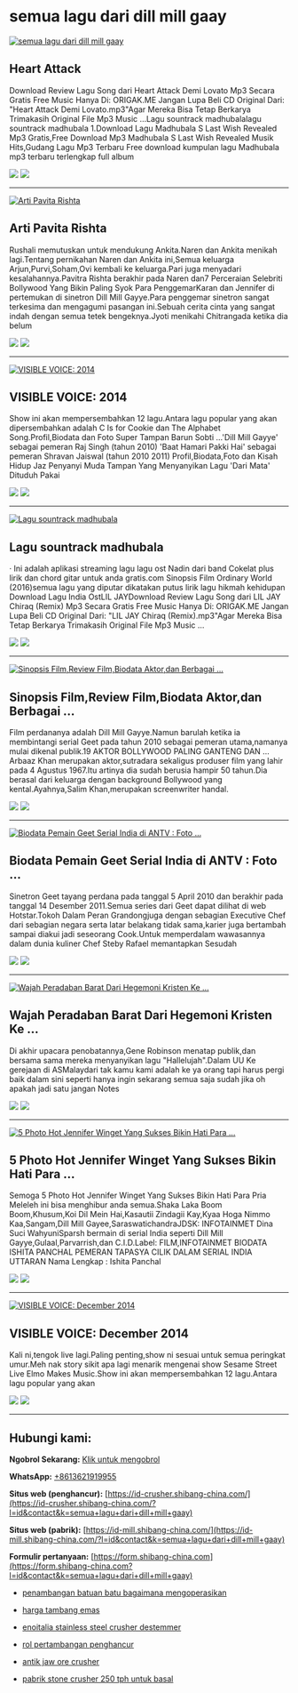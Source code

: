# semua lagu dari dill mill gaay

<a href="https://swt.shibang-china.com/?l=id&img&k=semua+lagu+dari+dill+mill+gaay" target="_blank">![semua lagu dari dill mill gaay](http://static.shibang-china.com/all-800x300/309.jpg)</a>

## Heart Attack
Download Review Lagu Song dari Heart Attack Demi Lovato Mp3 Secara Gratis Free Music Hanya Di: ORIGAK.ME Jangan Lupa Beli CD Original Dari: "Heart Attack Demi Lovato.mp3"Agar Mereka Bisa Tetap Berkarya Trimakasih Original File Mp3 Music …Lagu sountrack madhubalalagu sountrack madhubala 1.Download Lagu Madhubala S Last Wish Revealed Mp3 Gratis,Free Download Mp3 Madhubala S Last Wish Revealed Musik Hits,Gudang Lagu Mp3 Terbaru Free download kumpulan lagu Madhubala mp3 terbaru terlengkap full album


<a href="https://whatsapp.shibangsoft.com/WhatsApp.php" target="_blank" title="WhatsApp">![](http://static.shibang-china.com/icon/whatsapp.png)</a> <a href="https://swt.shibang-china.com/?l=id&icon&k=semua+lagu+dari+dill+mill+gaay" target="_blank">![](http://static.shibang-china.com/icon/chat-id.png)</a>

---

<a href="https://swt.shibang-china.com/?l=id&img&k=semua+lagu+dari+dill+mill+gaay" target="_blank">![Arti Pavita Rishta](http://static.shibang-china.com/all-800x300/104.jpg)</a>

## Arti Pavita Rishta
Rushali memutuskan untuk mendukung Ankita.Naren dan Ankita menikah lagi.Tentang pernikahan Naren dan Ankita ini,Semua keluarga Arjun,Purvi,Soham,Ovi kembali ke keluarga.Pari juga menyadari kesalahannya.Pavitra Rishta berakhir pada Naren dan7 Perceraian Selebriti Bollywood Yang Bikin Paling Syok Para PenggemarKaran dan Jennifer di pertemukan di sinetron Dill Mill Gayye.Para penggemar sinetron sangat terkesima dan mengagumi pasangan ini.Sebuah cerita cinta yang sangat indah dengan semua tetek bengeknya.Jyoti menikahi Chitrangada ketika dia belum


<a href="https://whatsapp.shibangsoft.com/WhatsApp.php" target="_blank" title="WhatsApp">![](http://static.shibang-china.com/icon/whatsapp.png)</a> <a href="https://swt.shibang-china.com/?l=id&icon&k=semua+lagu+dari+dill+mill+gaay" target="_blank">![](http://static.shibang-china.com/icon/chat-id.png)</a>

---

<a href="https://swt.shibang-china.com/?l=id&img&k=semua+lagu+dari+dill+mill+gaay" target="_blank">![VISIBLE VOICE: 2014](http://static.shibang-china.com/all-800x300/145.jpg)</a>

## VISIBLE VOICE: 2014
Show ini akan mempersembahkan 12 lagu.Antara lagu popular yang akan dipersembahkan adalah C Is for Cookie dan The Alphabet Song.Profil,Biodata dan Foto Super Tampan Barun Sobti …'Dill Mill Gayye' sebagai pemeran Raj Singh (tahun 2010) 'Baat Hamari Pakki Hai' sebagai pemeran Shravan Jaiswal (tahun 2010 2011) Profil,Biodata,Foto dan Kisah Hidup Jaz Penyanyi Muda Tampan Yang Menyanyikan Lagu 'Dari Mata' Dituduh Pakai


<a href="https://whatsapp.shibangsoft.com/WhatsApp.php" target="_blank" title="WhatsApp">![](http://static.shibang-china.com/icon/whatsapp.png)</a> <a href="https://swt.shibang-china.com/?l=id&icon&k=semua+lagu+dari+dill+mill+gaay" target="_blank">![](http://static.shibang-china.com/icon/chat-id.png)</a>

---

<a href="https://swt.shibang-china.com/?l=id&img&k=semua+lagu+dari+dill+mill+gaay" target="_blank">![Lagu sountrack madhubala](http://static.shibang-china.com/all-800x300/1501.jpg)</a>

## Lagu sountrack madhubala
· Ini adalah aplikasi streaming lagu lagu ost Nadin dari band Cokelat plus lirik dan chord gitar untuk anda gratis.com Sinopsis Film Ordinary World (2016)semua lagu yang diputar dikatakan putus lirik lagu hikmah kehidupan Download Lagu India OstLIL JAYDownload Review Lagu Song dari LIL JAY Chiraq (Remix) Mp3 Secara Gratis Free Music Hanya Di: ORIGAK.ME Jangan Lupa Beli CD Original Dari: "LIL JAY Chiraq (Remix).mp3"Agar Mereka Bisa Tetap Berkarya Trimakasih Original File Mp3 Music …


<a href="https://whatsapp.shibangsoft.com/WhatsApp.php" target="_blank" title="WhatsApp">![](http://static.shibang-china.com/icon/whatsapp.png)</a> <a href="https://swt.shibang-china.com/?l=id&icon&k=semua+lagu+dari+dill+mill+gaay" target="_blank">![](http://static.shibang-china.com/icon/chat-id.png)</a>

---

<a href="https://swt.shibang-china.com/?l=id&img&k=semua+lagu+dari+dill+mill+gaay" target="_blank">![Sinopsis Film,Review Film,Biodata Aktor,dan Berbagai …](http://static.shibang-china.com/all-800x300/1240.jpg)</a>

## Sinopsis Film,Review Film,Biodata Aktor,dan Berbagai …
Film perdananya adalah Dill Mill Gayye.Namun barulah ketika ia membintangi serial Geet pada tahun 2010 sebagai pemeran utama,namanya mulai dikenal publik.19 AKTOR BOLLYWOOD PALING GANTENG DAN …Arbaaz Khan merupakan aktor,sutradara sekaligus produser film yang lahir pada 4 Agustus 1967.Itu artinya dia sudah berusia hampir 50 tahun.Dia berasal dari keluarga dengan background Bollywood yang kental.Ayahnya,Salim Khan,merupakan screenwriter handal.


<a href="https://whatsapp.shibangsoft.com/WhatsApp.php" target="_blank" title="WhatsApp">![](http://static.shibang-china.com/icon/whatsapp.png)</a> <a href="https://swt.shibang-china.com/?l=id&icon&k=semua+lagu+dari+dill+mill+gaay" target="_blank">![](http://static.shibang-china.com/icon/chat-id.png)</a>

---

<a href="https://swt.shibang-china.com/?l=id&img&k=semua+lagu+dari+dill+mill+gaay" target="_blank">![Biodata Pemain Geet Serial India di ANTV : Foto …](http://static.shibang-china.com/all-800x300/537.jpg)</a>

## Biodata Pemain Geet Serial India di ANTV : Foto …
Sinetron Geet tayang perdana pada tanggal 5 April 2010 dan berakhir pada tanggal 14 Desember 2011.Semua series dari Geet dapat dilihat di web Hotstar.Tokoh Dalam Peran Grandongjuga dengan sebagian Executive Chef dari sebagian negara serta latar belakang tidak sama,karier juga bertambah sampai diakui jadi seseorang Cook.Untuk memperdalam wawasannya dalam dunia kuliner Chef Steby Rafael memantapkan Sesudah


<a href="https://whatsapp.shibangsoft.com/WhatsApp.php" target="_blank" title="WhatsApp">![](http://static.shibang-china.com/icon/whatsapp.png)</a> <a href="https://swt.shibang-china.com/?l=id&icon&k=semua+lagu+dari+dill+mill+gaay" target="_blank">![](http://static.shibang-china.com/icon/chat-id.png)</a>

---

<a href="https://swt.shibang-china.com/?l=id&img&k=semua+lagu+dari+dill+mill+gaay" target="_blank">![Wajah Peradaban Barat Dari Hegemoni Kristen Ke …](http://static.shibang-china.com/all-800x300/773.jpg)</a>

## Wajah Peradaban Barat Dari Hegemoni Kristen Ke …
Di akhir upacara penobatannya,Gene Robinson menatap publik,dan bersama sama mereka menyanyikan lagu "Hallelujah".Dalam UU Ke gerejaan di ASMalaydari tak kamu kami adalah ke ya orang tapi harus pergi baik dalam sini seperti hanya ingin sekarang semua saja sudah jika oh apakah jadi satu jangan Notes


<a href="https://whatsapp.shibangsoft.com/WhatsApp.php" target="_blank" title="WhatsApp">![](http://static.shibang-china.com/icon/whatsapp.png)</a> <a href="https://swt.shibang-china.com/?l=id&icon&k=semua+lagu+dari+dill+mill+gaay" target="_blank">![](http://static.shibang-china.com/icon/chat-id.png)</a>

---

<a href="https://swt.shibang-china.com/?l=id&img&k=semua+lagu+dari+dill+mill+gaay" target="_blank">![5 Photo Hot Jennifer Winget Yang Sukses Bikin Hati Para …](http://static.shibang-china.com/all-800x300/193.jpg)</a>

## 5 Photo Hot Jennifer Winget Yang Sukses Bikin Hati Para …
Semoga 5 Photo Hot Jennifer Winget Yang Sukses Bikin Hati Para Pria Meleleh ini bisa menghibur anda semua.Shaka Laka Boom Boom,Khusum,Koi Dil Mein Hai,Kasautii Zindagii Kay,Kyaa Hoga Nimmo Kaa,Sangam,Dill Mill Gayee,SaraswatichandraJDSK: INFOTAINMET Dina Suci WahyuniSparsh bermain di serial India seperti Dill Mill Gayye,Gulaal,Parvarrish,dan C.I.D.Label: FILM,INFOTAINMET BIODATA ISHITA PANCHAL PEMERAN TAPASYA CILIK DALAM SERIAL INDIA UTTARAN Nama Lengkap : Ishita Panchal


<a href="https://whatsapp.shibangsoft.com/WhatsApp.php" target="_blank" title="WhatsApp">![](http://static.shibang-china.com/icon/whatsapp.png)</a> <a href="https://swt.shibang-china.com/?l=id&icon&k=semua+lagu+dari+dill+mill+gaay" target="_blank">![](http://static.shibang-china.com/icon/chat-id.png)</a>

---

<a href="https://swt.shibang-china.com/?l=id&img&k=semua+lagu+dari+dill+mill+gaay" target="_blank">![VISIBLE VOICE: December 2014](http://static.shibang-china.com/all-800x300/1323.jpg)</a>

## VISIBLE VOICE: December 2014
Kali ni,tengok live lagi.Paling penting,show ni sesuai untuk semua peringkat umur.Meh nak story sikit apa lagi menarik mengenai show Sesame Street Live Elmo Makes Music.Show ini akan mempersembahkan 12 lagu.Antara lagu popular yang akan

<a href="https://whatsapp.shibangsoft.com/WhatsApp.php" target="_blank" title="WhatsApp">![](http://static.shibang-china.com/icon/whatsapp.png)</a> <a href="https://swt.shibang-china.com/?l=id&icon&k=semua+lagu+dari+dill+mill+gaay" target="_blank">![](http://static.shibang-china.com/icon/chat-id.png)</a>

---
## Hubungi kami:

**Ngobrol Sekarang:** [Klik untuk mengobrol](https://swt.shibang-china.com?l=id&contact&k=semua+lagu+dari+dill+mill+gaay)

**WhatsApp:**  [+8613621919955](https://whatsapp.shibangsoft.com/WhatsApp.php)

**Situs web (penghancur):** [https://id-crusher.shibang-china.com/](https://id-crusher.shibang-china.com/?l=id&contact&k=semua+lagu+dari+dill+mill+gaay)

**Situs web (pabrik):** [https://id-mill.shibang-china.com/](https://id-mill.shibang-china.com/?l=id&contact&k=semua+lagu+dari+dill+mill+gaay)

**Formulir pertanyaan:** [https://form.shibang-china.com](https://form.shibang-china.com?l=id&contact&k=semua+lagu+dari+dill+mill+gaay)

* [penambangan batuan batu bagaimana mengoperasikan](../18/penambangan%20batuan%20batu%20bagaimana%20mengoperasikan.md)

* [harga tambang emas](../16/harga%20tambang%20emas.md)

* [enoitalia stainless steel crusher destemmer](../17/enoitalia%20stainless%20steel%20crusher%20destemmer.md)

* [rol pertambangan penghancur](../26/rol%20pertambangan%20penghancur.md)

* [antik jaw ore crusher](../18/antik%20jaw%20ore%20crusher.md)

* [pabrik stone crusher 250 tph untuk basal](../20/pabrik%20stone%20crusher%20250%20tph%20untuk%20basal.md)